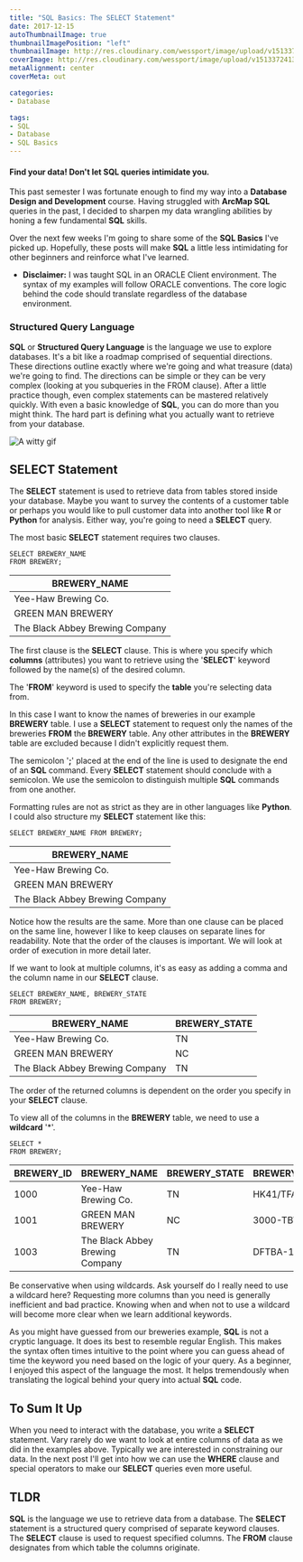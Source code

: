 ```yaml
---
title: "SQL Basics: The SELECT Statement"
date: 2017-12-15
autoThumbnailImage: true
thumbnailImagePosition: "left"
thumbnailImage: http://res.cloudinary.com/wessport/image/upload/v1513372413/mountain_sunset_iu7zey.jpg
coverImage: http://res.cloudinary.com/wessport/image/upload/v1513372413/mountain_sunset_iu7zey.jpg
metaAlignment: center
coverMeta: out

categories:
- Database

tags:
- SQL
- Database
- SQL Basics
---
```


#### Find your data! Don't let SQL queries intimidate you. ####

<!--more-->
This past semester I was fortunate enough to find my way into a **Database Design and Development** course. Having struggled with **ArcMap SQL**  queries in the past, I decided to sharpen my data wrangling abilities by honing a few fundamental **SQL** skills.

Over the next few weeks I'm going to share some of the **SQL Basics** I've picked up. Hopefully, these posts will make **SQL** a little less intimidating for other beginners and reinforce what I've learned.


* **Disclaimer:** I was taught SQL in an ORACLE Client environment. The syntax of my examples will follow ORACLE conventions. The core logic behind the code should translate regardless of the database environment.

### Structured Query Language ###

**SQL** or **Structured Query Language** is the language we use to explore databases. It's a bit like a roadmap comprised of sequential directions. These directions outline exactly where we're going and what treasure (data) we're going to find. The directions can be simple or they can be very complex (looking at you subqueries in the FROM clause). After a little practice though, even complex statements can be mastered relatively quickly. With even a basic knowledge of **SQL**, you can do more than you might think. The hard part is defining what you actually want to retrieve from your database.

![A witty gif](https://media.giphy.com/media/3oKIPnuhcwE9tywW5y/giphy.gif)

## SELECT Statement ##

The **SELECT** statement is used to retrieve data from tables stored inside your database. Maybe you want to survey the contents of a customer table or perhaps you would like to pull customer data into another tool like **R** or **Python** for analysis. Either way, you're going to need a **SELECT** query.

The most basic **SELECT** statement requires two clauses.

```
SELECT BREWERY_NAME
FROM BREWERY;
```
| BREWERY_NAME                    |
| ------------------------------- |
| Yee-Haw Brewing Co.             |
| GREEN MAN BREWERY               |
| The Black Abbey Brewing Company |


The first clause is the **SELECT** clause. This is where you specify which **columns** (attributes) you want to retrieve using the '**SELECT**' keyword followed by the name(s) of the desired column.

The '**FROM**' keyword is used to specify the **table** you're selecting data from.

In this case I want to know the names of breweries in our example **BREWERY** table. I use a **SELECT** statement to request only the names of the breweries **FROM** the **BREWERY** table. Any other attributes in the **BREWERY** table are excluded because I didn't explicitly request them.

The semicolon '**;**' placed at the end of the line is used to designate the end of an **SQL** command. Every **SELECT** statement should conclude with a semicolon. We use the semicolon to distinguish multiple **SQL** commands from one another.

Formatting rules are not as strict as they are in other languages like **Python**. I could also structure my **SELECT** statement like this:

```
SELECT BREWERY_NAME FROM BREWERY;
```
| BREWERY_NAME                    |
| ------------------------------- |
| Yee-Haw Brewing Co.             |
| GREEN MAN BREWERY               |
| The Black Abbey Brewing Company |

Notice how the results are the same. More than one clause can be placed on the same line, however I like to keep clauses on separate lines for readability. Note that the order of the clauses is important. We will look at order of execution in more detail later.

If we want to look at multiple columns, it's as easy as adding a comma and the column name in our **SELECT** clause.

```
SELECT BREWERY_NAME, BREWERY_STATE
FROM BREWERY;
```
| BREWERY_NAME                    | BREWERY_STATE |
| ------------------------------- | ----- |
| Yee-Haw Brewing Co.             | TN    |
| GREEN MAN BREWERY               | NC    |
| The Black Abbey Brewing Company | TN    |

The order of the returned columns is dependent on the order you specify in your **SELECT** clause.

To view all of the columns in the **BREWERY** table, we need to use a **wildcard** '*'.

```
SELECT *
FROM BREWERY;
```
| BREWERY_ID | BREWERY_NAME                    | BREWERY_STATE | BREWERY_LICENSE |
|----------- | ------------------------------- | ----- | --------------- |
| 1000       | Yee-Haw Brewing Co.             | TN    | HK41/TFA        |
| 1001       | GREEN MAN BREWERY               | NC    | 3000-TBTL       |
| 1003       | The Black Abbey Brewing Company | TN    | DFTBA-10102017  |

Be conservative when using wildcards. Ask yourself do I really need to use a wildcard here? Requesting more columns than you need is generally inefficient and bad practice. Knowing when and when not to use a wildcard will become more clear when we learn additional keywords.

As you might have guessed from our breweries example, **SQL** is not a cryptic language. It does its best to resemble regular English. This makes the syntax often times intuitive to the point where you can guess ahead of time the keyword you need based on the logic of your query. As a beginner, I enjoyed this aspect of the language the most. It helps tremendously when translating the logical behind your query into actual **SQL** code.

## To Sum It Up ##

When you need to interact with the database, you write a **SELECT** statement. Vary rarely do we want to look at entire columns of data as we did in the examples above. Typically we are interested in constraining our data. In the next post I'll get into how we can use the **WHERE** clause and special operators to make our **SELECT** queries even more useful.

## TLDR ##

**SQL** is the language we use to retrieve data from a database. The **SELECT** statement is a structured query comprised of separate keyword clauses. The **SELECT** clause is used to request specified columns. The **FROM** clause designates from which table the columns originate.
